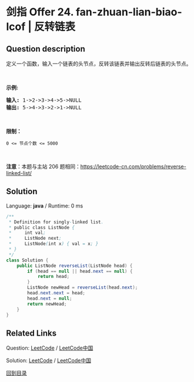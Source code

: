 ﻿# 剑指 Offer 24. fan-zhuan-lian-biao-lcof | 反转链表

## Question description

<!--If you want to use the English description, use <p>English description is not available for the problem. Please switch to Chinese.</p> instead-->
<p>定义一个函数，输入一个链表的头节点，反转该链表并输出反转后链表的头节点。</p>

<p>&nbsp;</p>

<p><strong>示例:</strong></p>

<pre><strong>输入:</strong> 1-&gt;2-&gt;3-&gt;4-&gt;5-&gt;NULL
<strong>输出:</strong> 5-&gt;4-&gt;3-&gt;2-&gt;1-&gt;NULL</pre>

<p>&nbsp;</p>

<p><strong>限制：</strong></p>

<p><code>0 &lt;= 节点个数 &lt;= 5000</code></p>

<p>&nbsp;</p>

<p><strong>注意</strong>：本题与主站 206 题相同：<a href="https://leetcode-cn.com/problems/reverse-linked-list/">https://leetcode-cn.com/problems/reverse-linked-list/</a></p>




## Solution

Language: **java**  /  Runtime: 0 ms

```java
/**
 * Definition for singly-linked list.
 * public class ListNode {
 *     int val;
 *     ListNode next;
 *     ListNode(int x) { val = x; }
 * }
 */
class Solution {
    public ListNode reverseList(ListNode head) {
        if (head == null || head.next == null) {
            return head;
        }
        ListNode newHead = reverseList(head.next);
        head.next.next = head;
        head.next = null;
        return newHead;
    }
}


```



## Related Links

Question: [LeetCode](https://leetcode.com/problems/fan-zhuan-lian-biao-lcof/description/)  /  [LeetCode中国](https://leetcode-cn.com/problems/fan-zhuan-lian-biao-lcof/description/)

Solution: [LeetCode](https://leetcode.com/articles/fan-zhuan-lian-biao-lcof/)  /  [LeetCode中国](https://leetcode-cn.com/articles/fan-zhuan-lian-biao-lcof/)

[回到目录](../README.md)